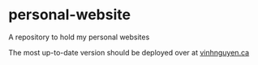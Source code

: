 # personal-website

A repository to hold my personal websites

The most up-to-date version should be deployed over at [vinhnguyen.ca](https://vinhnguyen.ca)
